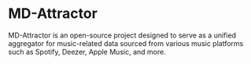 # MD-Attractor
MD-Attractor is an open-source project designed to serve as a unified aggregator for music-related data sourced from various music platforms such as Spotify, Deezer, Apple Music, and more.
